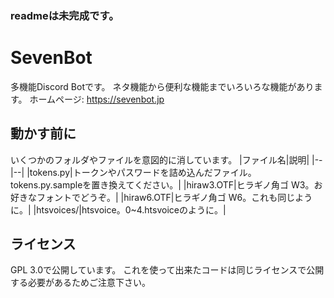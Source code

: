 ### readmeは未完成です。
# SevenBot
多機能Discord Botです。
ネタ機能から便利な機能までいろいろな機能があります。
ホームページ: https://sevenbot.jp

## 動かす前に
いくつかのフォルダやファイルを意図的に消しています。
|ファイル名|説明|
|--|--|
|tokens.py|トークンやパスワードを詰め込んだファイル。tokens.py.sampleを置き換えてください。|
|hiraw3.OTF|ヒラギノ角ゴ W3。お好きなフォントでどうぞ。|
|hiraw6.OTF|ヒラギノ角ゴ W6。これも同じように。|
|htsvoices/|htsvoice。0~4.htsvoiceのように。|

## ライセンス
GPL 3.0で公開しています。
これを使って出来たコードは同じライセンスで公開する必要があるためご注意下さい。
